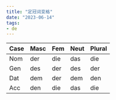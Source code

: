 ```yaml
---
title: "定冠词变格"
date: "2023-06-14"
tags:
- de
---
```



| Case | Masc | Fem | Neut | Plural |
|------|------|-----|------|--------|
| Nom  | der  | die | das  | die    |
| Gen  | des  | der | des  | der    |
| Dat  | dem  | der | dem  | den    |
| Acc  | den  | die | das  | die    |

